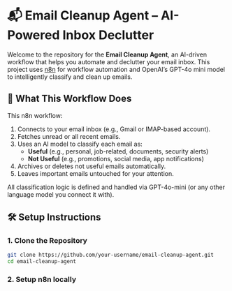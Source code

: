 # 📬 Email Cleanup Agent – AI-Powered Inbox Declutter

Welcome to the repository for the **Email Cleanup Agent**, an AI-driven workflow that helps you automate and declutter your email inbox. This project uses [n8n](https://n8n.io) for workflow automation and OpenAI’s GPT-4o mini model to intelligently classify and clean up emails.

## 🚀 What This Workflow Does

This n8n workflow:

1. Connects to your email inbox (e.g., Gmail or IMAP-based account).
2. Fetches unread or all recent emails.
3. Uses an AI model to classify each email as:
   - **Useful** (e.g., personal, job-related, documents, security alerts)
   - **Not Useful** (e.g., promotions, social media, app notifications)
4. Archives or deletes not useful emails automatically.
5. Leaves important emails untouched for your attention.

All classification logic is defined and handled via GPT-4o-mini (or any other language model you connect it with).

## 🛠 Setup Instructions

### 1. Clone the Repository

```bash
git clone https://github.com/your-username/email-cleanup-agent.git
cd email-cleanup-agent
```

### 2. Setup n8n locally 
